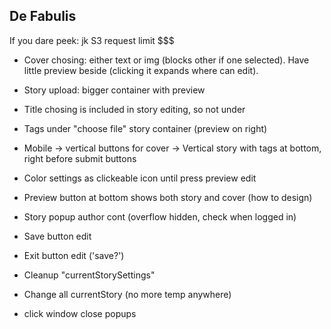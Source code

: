 ## De Fabulis

If you dare peek: jk S3 request limit $$$

- Cover chosing: either text or img (blocks other if one selected). Have little preview beside (clicking it expands where can edit).
- Story upload: bigger container with preview
- Title chosing is included in story editing, so not under
- Tags under "choose file" story container (preview on right)
- Mobile -> vertical buttons for cover -> Vertical story with tags at bottom, right before submit buttons

- Color settings as clickeable icon until press preview edit
- Preview button at bottom shows both story and cover (how to design)

- Story popup author cont (overflow hidden, check when logged in)
- Save button edit
- Exit button edit ('save?')
- Cleanup "currentStorySettings"
- Change all currentStory (no more temp anywhere)

- click window close popups
